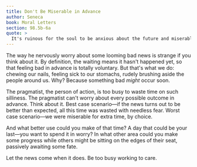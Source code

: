 ```yaml
---
title: Don't Be Miserable in Advance
author: Seneca
book: Moral Letters
section: 98.5b-6a
quote: >
  It's ruinous for the soul to be anxious about the future and miserable in advance of misery, engulfed by the anxiety that the things it desires might remain its own until the very end. For such a soul will never be at rest—by longing for things to come it will lose the ability to enjoy present things.
---
```


The way he nervously worry about some looming bad news is strange if you think about it. By definition, the waiting means it hasn't happened yet, so that feeling bad in advance is totally voluntary. But that's what we do: chewing our nails, feeling sick to our stomachs, rudely brushing aside the people around us. Why? Because something bad _might_ occur soon.

The pragmatist, the person of action, is too busy to waste time on such silliness. The pragmatist can't worry about every possible outcome in advance. Think about it. Best case scenario—if the news turns out to be better than expected, all this time was wasted with needless fear. Worst case scenario—we were miserable for extra time, by choice.

And what better use could you make of that time? A day that could be your last—you want to spend it in worry? In what other area could you make some progress while others might be sitting on the edges of their seat, passively awaiting some fate.

Let the news come when it does. Be too busy working to care.
